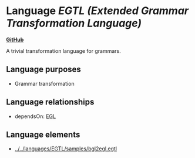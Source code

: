 # Language _EGTL (Extended Grammar Transformation Language)_
**[GitHub](https://github.com/softlang/yas/blob/master/languages/EGTL)**

A trivial transformation language for grammars.

## Language purposes
* Grammar transformation

## Language relationships
* dependsOn: [EGL](http://softlang.github.io/yas/languages/EGL.html)

## Language elements
* [../../languages/EGTL/samples/bgl2egl.egtl](docs/files/languages-EGTL-samples-bgl2egl.egtl.md)
